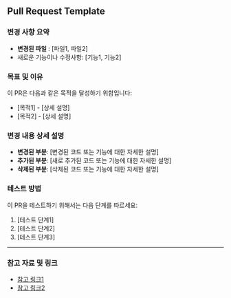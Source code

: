 ## Pull Request Template

### 변경 사항 요약
- **변경된 파일** : [파일1, 파일2]
- 새로운 기능이나 수정사항: [기능1, 기능2]

### 목표 및 이유
이 PR은 다음과 같은 목적을 달성하기 위함입니다:
- [목적1] - [상세 설명]
- [목적2] - [상세 설명]

### 변경 내용 상세 설명
- **변경된 부분**: [변경된 코드 또는 기능에 대한 자세한 설명]
- **추가된 부분**: [새로 추가된 코드 또는 기능에 대한 자세한 설명]
- **삭제된 부분**: [삭제된 코드 또는 기능에 대한 자세한 설명]

### 테스트 방법
이 PR을 테스트하기 위해서는 다음 단계를 따르세요:
1. [테스트 단계1]
2. [테스트 단계2]
3. [테스트 단계3]
---
### 참고 자료 및 링크
- [참고 링크1](링크주소)
- [참고 링크2](링크주소)
